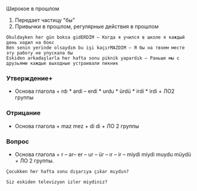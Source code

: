 Широкое в прошлом

1. Передает частицу "бы"
2. Привычки в прошлом, регулярные действия в прошлом

```
Okuldayken her gün boksa gidERDİM – Когда я учился в школе я каждый день ходил на бокс
Ben senin yerinde olsaydım bu işi kaçırMAZDIM – Я бы на твоем месте эту работу не упускала бы
Eskiden arkadaşlarla her hafta sonu piknik yapardık – Раньше мы с друзьями каждые выходные устраивали пикник
```

### Утверждение+

- Основа глагола + rdı * ardi – erdi * urdu * ürdü * irdi * irdi + ЛО2 группы

### Отрицание

- Основа глагола + maz mez + di di + ЛО 2 группы

### Вопрос

- Основа глагола + r – ar– er – ur – ür – ır – ir – miydi miydi muydu müydü + ЛО 2 группы.

```
Çocukken her hafta sonu dışarıya çıkar mıydın?

Siz eskiden televizyon izler miydiniz?
```